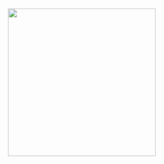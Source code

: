 # 
<div>
<img src='https://media.discordapp.net/attachments/1075870936106029096/1100073793604562944/W96z.jpg' width="300" align="right" />